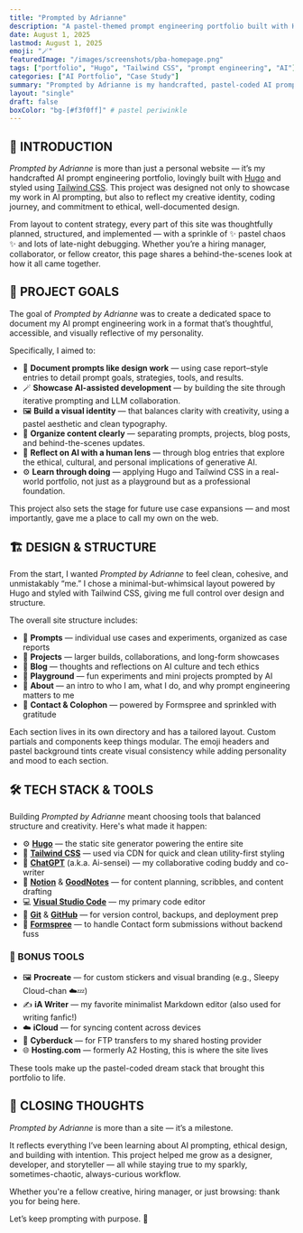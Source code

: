 ```yaml
---
title: "Prompted by Adrianne"
description: "A pastel-themed prompt engineering portfolio built with Hugo, Tailwind CSS, and a dash of ✨kawaii chaos✨."
date: August 1, 2025
lastmod: August 1, 2025
emoji: "🪄"
featuredImage: "/images/screenshots/pba-homepage.png"
tags: ["portfolio", "Hugo", "Tailwind CSS", "prompt engineering", "AI"]
categories: ["AI Portfolio", "Case Study"]
summary: "Prompted by Adrianne is my handcrafted, pastel-coded AI prompt portfolio — showcasing use cases, experiments, and the ethical design behind thoughtful prompting."
layout: "single"
draft: false
boxColor: "bg-[#f3f0ff]" # pastel periwinkle
---
```


## 🌼 INTRODUCTION

*Prompted by Adrianne* is more than just a personal website — it’s my handcrafted AI prompt engineering portfolio, lovingly built with [Hugo](https://gohugo.io) and styled using [Tailwind CSS](https://tailwindcss.com). This project was designed not only to showcase my work in AI prompting, but also to reflect my creative identity, coding journey, and commitment to ethical, well-documented design.

From layout to content strategy, every part of this site was thoughtfully planned, structured, and implemented — with a sprinkle of ✨ pastel chaos ✨ and lots of late-night debugging. Whether you’re a hiring manager, collaborator, or fellow creator, this page shares a behind-the-scenes look at how it all came together.

## 🎯 PROJECT GOALS

The goal of *Prompted by Adrianne* was to create a dedicated space to document my AI prompt engineering work in a format that’s thoughtful, accessible, and visually reflective of my personality.

Specifically, I aimed to:

- 🧠 **Document prompts like design work** — using case report–style entries to detail prompt goals, strategies, tools, and results.
- 🪄 **Showcase AI-assisted development** — by building the site through iterative prompting and LLM collaboration.
- 🖼️ **Build a visual identity** — that balances clarity with creativity, using a pastel aesthetic and clean typography.
- 📁 **Organize content clearly** — separating prompts, projects, blog posts, and behind-the-scenes updates.
- 📝 **Reflect on AI with a human lens** — through blog entries that explore the ethical, cultural, and personal implications of generative AI.
- ⚙️ **Learn through doing** — applying Hugo and Tailwind CSS in a real-world portfolio, not just as a playground but as a professional foundation.

This project also sets the stage for future use case expansions — and most importantly, gave me a place to call my own on the web.

## 🏗️ DESIGN & STRUCTURE

From the start, I wanted *Prompted by Adrianne* to feel clean, cohesive, and unmistakably “me.” I chose a minimal-but-whimsical layout powered by Hugo and styled with Tailwind CSS, giving me full control over design and structure.

The overall site structure includes:

- 🧵 **Prompts** — individual use cases and experiments, organized as case reports
- 🧪 **Projects** — larger builds, collaborations, and long-form showcases
- 📝 **Blog** — thoughts and reflections on AI culture and tech ethics
- 🛝 **Playground** — fun experiments and mini projects prompted by AI
- 🌸 **About** — an intro to who I am, what I do, and why prompt engineering matters to me
- 💌 **Contact & Colophon** — powered by Formspree and sprinkled with gratitude

Each section lives in its own directory and has a tailored layout. Custom partials and components keep things modular. The emoji headers and pastel background tints create visual consistency while adding personality and mood to each section.

## 🛠️ TECH STACK & TOOLS

Building *Prompted by Adrianne* meant choosing tools that balanced structure and creativity. Here's what made it happen:

- ⚙️ [**Hugo**](https://gohugo.io) — the static site generator powering the entire site
- 🎨 [**Tailwind CSS**](https://tailwindcss.com) — used via CDN for quick and clean utility-first styling
- 🤖 [**ChatGPT**](https://chatgpt.com/) (a.k.a. Ai-sensei) — my collaborative coding buddy and co-writer
- 🧠 [**Notion**](https://www.notion.com/) & [**GoodNotes**](https://www.goodnotes.com/) — for content planning, scribbles, and content drafting
- 💻 [**Visual Studio Code**](https://code.visualstudio.com/) — my primary code editor
- 🐙 [**Git**](https://git-scm.com/) & [**GitHub**](https://github.com) — for version control, backups, and deployment prep
- 🪪 [**Formspree**](https://formspree.io/) — to handle Contact form submissions without backend fuss

### 🧰 BONUS TOOLS

- 🖼️ **Procreate** — for custom stickers and visual branding (e.g., Sleepy Cloud-chan ☁️💤)
- ✍️ **iA Writer** — my favorite minimalist Markdown editor (also used for writing fanfic!)
- ☁️ **iCloud** — for syncing content across devices
- 🐤 **Cyberduck** — for FTP transfers to my shared hosting provider
- 🌐 **Hosting.com** — formerly A2 Hosting, this is where the site lives

These tools make up the pastel-coded dream stack that brought this portfolio to life.

## 💖 CLOSING THOUGHTS

*Prompted by Adrianne* is more than a site — it’s a milestone.

It reflects everything I’ve been learning about AI prompting, ethical design, and building with intention. This project helped me grow as a designer, developer, and storyteller — all while staying true to my sparkly, sometimes-chaotic, always-curious workflow.

Whether you're a fellow creative, hiring manager, or just browsing: thank you for being here.

Let’s keep prompting with purpose. 💫